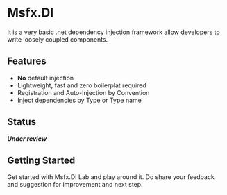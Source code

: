 # Msfx.DI
It is a very basic .net dependency injection framework allow developers to write loosely coupled components.
## Features
- **No** default injection 
- Lightweight, fast and zero boilerplat required
- Registration and Auto-Injection by Convention
- Inject dependencies by Type or Type name

## Status
***Under review***

## Getting Started
Get started with Msfx.DI Lab and play around it. Do share your feedback and suggestion for improvement and next step.
